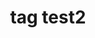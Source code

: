 ---
layout: default
description: ''
location: https://www.epo.org/searching-for-patents/data/bulk-data-sets/docdb.html#tab-1
shortname: tagtest-ii
tags: tag1, tag2, tag with space
title: tag test2
uuid: 2b9da874-9094-4ab7-b798-603eaef25018
---
